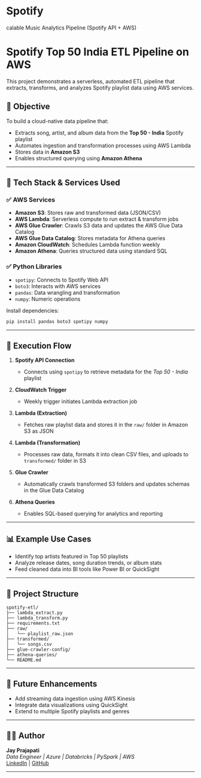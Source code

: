 # Spotify
calable Music Analytics Pipeline (Spotify API + AWS)

# Spotify Top 50 India ETL Pipeline on AWS

This project demonstrates a serverless, automated ETL pipeline that extracts, transforms, and analyzes Spotify playlist data using AWS services.

## 🎯 Objective
To build a cloud-native data pipeline that:
- Extracts song, artist, and album data from the **Top 50 - India** Spotify playlist
- Automates ingestion and transformation processes using AWS Lambda
- Stores data in **Amazon S3**
- Enables structured querying using **Amazon Athena**

---

## 🧩 Tech Stack & Services Used

### ✅ AWS Services
- **Amazon S3**: Stores raw and transformed data (JSON/CSV)
- **AWS Lambda**: Serverless compute to run extract & transform jobs
- **AWS Glue Crawler**: Crawls S3 data and updates the AWS Glue Data Catalog
- **AWS Glue Data Catalog**: Stores metadata for Athena queries
- **Amazon CloudWatch**: Schedules Lambda function weekly
- **Amazon Athena**: Queries structured data using standard SQL

### ✅ Python Libraries
- `spotipy`: Connects to Spotify Web API
- `boto3`: Interacts with AWS services
- `pandas`: Data wrangling and transformation
- `numpy`: Numeric operations

Install dependencies:
```bash
pip install pandas boto3 spotipy numpy
```

---

## 🔁 Execution Flow

1. **Spotify API Connection**
   - Connects using `spotipy` to retrieve metadata for the *Top 50 - India* playlist

2. **CloudWatch Trigger**
   - Weekly trigger initiates Lambda extraction job

3. **Lambda (Extraction)**
   - Fetches raw playlist data and stores it in the `raw/` folder in Amazon S3 as JSON

4. **Lambda (Transformation)**
   - Processes raw data, formats it into clean CSV files, and uploads to `transformed/` folder in S3

5. **Glue Crawler**
   - Automatically crawls transformed S3 folders and updates schemas in the Glue Data Catalog

6. **Athena Queries**
   - Enables SQL-based querying for analytics and reporting

---

## 📊 Example Use Cases

- Identify top artists featured in Top 50 playlists
- Analyze release dates, song duration trends, or album stats
- Feed cleaned data into BI tools like Power BI or QuickSight

---

## 📁 Project Structure
```
spotify-etl/
├── lambda_extract.py
├── lambda_transform.py
├── requirements.txt
├── raw/
│   └── playlist_raw.json
├── transformed/
│   └── songs.csv
├── glue-crawler-config/
├── athena-queries/
└── README.md
```

---

## 🚀 Future Enhancements
- Add streaming data ingestion using AWS Kinesis
- Integrate data visualizations using QuickSight
- Extend to multiple Spotify playlists and genres

---

## 👨‍💻 Author
**Jay Prajapati**  
_Data Engineer | Azure | Databricks | PySpark | AWS_  
[LinkedIn]((https://www.linkedin.com/in/jay-prajapati-5397031b7/)) | [GitHub](https://github.com/jayprajapati22)

---


